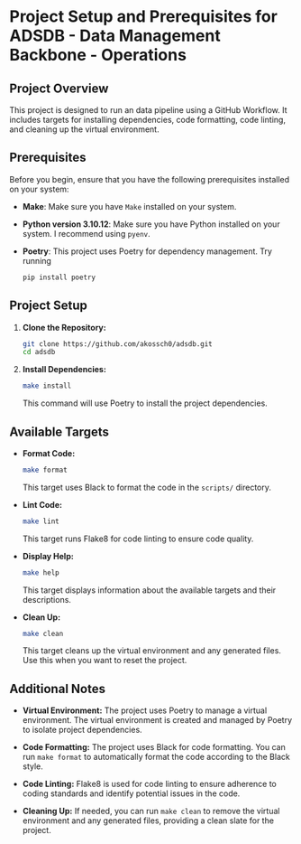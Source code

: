 # Project Setup and Prerequisites for ADSDB - Data Management Backbone - Operations

## Project Overview

This project is designed to run an data pipeline using a GitHub Workflow. It includes targets for installing dependencies, code formatting, code linting, and cleaning up the virtual environment.

## Prerequisites

Before you begin, ensure that you have the following prerequisites installed on your system:

- **Make**: Make sure you have `Make` installed on your system.

- **Python version 3.10.12**: Make sure you have Python installed on your system. I recommend using `pyenv`.

- **Poetry**: This project uses Poetry for dependency management. Try running 
    ```bash
    pip install poetry
    ```

## Project Setup

1. **Clone the Repository:**
   ```bash
   git clone https://github.com/akossch0/adsdb.git
   cd adsdb
   ```

2. **Install Dependencies:**
   ```bash
   make install
   ```

   This command will use Poetry to install the project dependencies.

## Available Targets

- **Format Code:**
  ```bash
  make format
  ```
  This target uses Black to format the code in the `scripts/` directory.

- **Lint Code:**
  ```bash
  make lint
  ```
  This target runs Flake8 for code linting to ensure code quality.

- **Display Help:**
  ```bash
  make help
  ```
  This target displays information about the available targets and their descriptions.

- **Clean Up:**
  ```bash
  make clean
  ```
  This target cleans up the virtual environment and any generated files. Use this when you want to reset the project.

## Additional Notes

- **Virtual Environment:**
  The project uses Poetry to manage a virtual environment. The virtual environment is created and managed by Poetry to isolate project dependencies.

- **Code Formatting:**
  The project uses Black for code formatting. You can run `make format` to automatically format the code according to the Black style.

- **Code Linting:**
  Flake8 is used for code linting to ensure adherence to coding standards and identify potential issues in the code.

- **Cleaning Up:**
  If needed, you can run `make clean` to remove the virtual environment and any generated files, providing a clean slate for the project.
